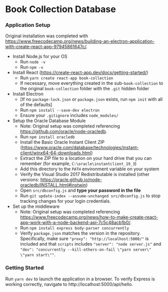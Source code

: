 # Book Collection Database

### Application Setup
Original installation was completed with https://www.freecodecamp.org/news/building-an-electron-application-with-create-react-app-97945861647c/. 
* Install Node.js for your OS
	* Run `node -v`
	* Run `npm -v`
* Install React (https://create-react-app.dev/docs/getting-started/)
	* Run `yarn create react-app book-collection`
	* If necessary, move everything created in the sub-`book-collection` to the original `book-collection` folder with the `.git` hidden folder
* Install Electron 
	* [If no `package-lock.json` or `package.json` exists, run `npm init` with all of the defaults]
	* Run `npm install --save-dev electron`
	* Ensure your `.gitignore` includes `node_modules/`
* Setup the Oracle Database Module 
	* Note: Original setup was completed referencing https://github.com/oracle/node-oracledb.
	* Run `npm install oracledb`
	* Install the Basic Oracle Instant Client ZIP (https://www.oracle.com/database/technologies/instant-client/winx64-64-downloads.html)
	* Extract the ZIP file to a location on your hard drive that you can remember (for example, `C:\oracle\instantclient_19_3`)
	* Add this directory to the `PATH` environment variable on your system
	* Verify the Visual Studio 2017 Redistributable is installed (other versions: https://oracle.github.io/node-oracledb/INSTALL.html#instwin)
	* Open `src/dbconfig.js` and **type your password in the file**
	* Run `git update-index --assume-unchanged src/dbconfig.js` to stop tracking changes for your login credentials.
* Set up the middleware
	* Note: Original setup was completed referencing https://www.freecodecamp.org/news/how-to-make-create-react-app-work-with-a-node-backend-api-7c5c48acb1b0/. 
	* Run `npm install express body-parser concurrently`
	* Verify `package.json` matches the version in the repository. Specifically, make sure `"proxy": "http://localhost:5000/"` is included and that `scripts` includes `"server": "node server.js"` and `"dev": "concurrently --kill-others-on-fail \"yarn server\" \"yarn start\""`.
	
### Getting Started
Run `yarn dev` to launch the application in a browser. To verify Express is working correctly, navigate to http://localhost:5000/api/hello.